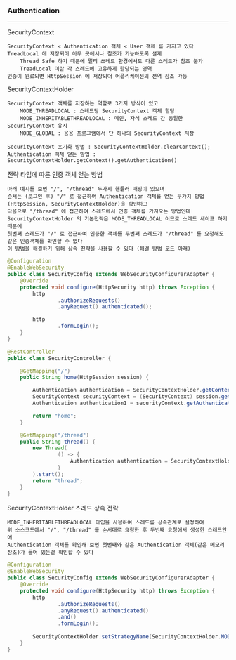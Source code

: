 ### Authentication

---

SecurityContext

    SecurityContext < Authentication 객체 < User 객체 를 가지고 있다
    TreadLocal 에 저장되어 아무 곳에서나 참조가 가능하도록 설계
        Thread Safe 하기 때문에 멀티 쓰레드 환경에서도 다른 스레드가 참조 불가
        TreadLocal 이란 각 스레드에 고유하게 할당되는 영역
    인증이 완료되면 HttpSession 에 저장되어 어플리케이션의 전역 참조 가능

SecurityContextHolder

    SecurityContext 객체를 저장하는 역할로 3가지 방식이 있고
        MODE_THREADLOCAL : 스레드당 SecurityContext 객체 할당
        MODE_INHERITABLETHREADLOCAL : 메인, 자식 스레드 간 동일한 SecuriryContext 유지
        MODE_GLOBAL : 응용 프로그램에서 단 하나의 SecurityContext 저장
    
    SecurityContext 초기화 방법 : SecurityContextHolder.clearContext();
    Authentication 객체 얻는 방법 : SecurityContextHolder.getContext().getAuthentication()

전략 타입에 따른 인증 객체 얻는 방법

    아래 예시를 보면 "/", "/thread" 두가지 핸들러 매핑이 있으며
    순서는 (로그인 후) "/" 로 접근하여 Authentication 객체를 얻는 두가지 방법(HttpSession, SecurityContextHolder)을 확인하고 
    다음으로 "/thread" 에 접근하여 스레드에서 인증 객체를 가져오는 방법인데
    SecurityContextHolder 의 기본전략은 MODE_THREADLOCAL 이므로 스레드 세이프 하기 때문에
    첫번째 스레드가 "/" 로 접근하여 인증한 객체를 두번째 스레드가 "/thread" 를 요청해도 같은 인증객체를 확인할 수 없다
    이 방법을 해결하기 위해 상속 전략을 사용할 수 있다 (해결 방법 코드 아래)

```java
@Configuration
@EnableWebSecurity
public class SecurityConfig extends WebSecurityConfigurerAdapter {
    @Override
    protected void configure(HttpSecurity http) throws Exception {
        http
                .authorizeRequests()
                .anyRequest().authenticated();

        http
                .formLogin();
    }
}

@RestController
public class SecurityController {

    @GetMapping("/")
    public String home(HttpSession session) {

        Authentication authentication = SecurityContextHolder.getContext().getAuthentication();
        SecurityContext securityContext = (SecurityContext) session.getAttribute(HttpSessionSecurityContextRepository.SPRING_SECURITY_CONTEXT_KEY);
        Authentication authentication1 = securityContext.getAuthentication();

        return "home";
    }

    @GetMapping("/thread")
    public String thread() {
        new Thread(
                () -> {
                    Authentication authentication = SecurityContextHolder.getContext().getAuthentication();
                }
        ).start();
        return "thread";
    }
}
```

SecurityContextHolder 스레드 상속 전략

    MODE_INHERITABLETHREADLOCAL 타입을 사용하여 스레드를 상속관계로 설정하여
    위 소스코드에서 "/", "/thread" 를 순서대로 요청한 후 두번째 요청에서 생성한 스레드안에
    Authentication 객체를 확인해 보면 첫번째와 같은 Authentication 객체(같은 메모리 참조)가 들어 있는걸 확인할 수 있다

```java
@Configuration
@EnableWebSecurity
public class SecurityConfig extends WebSecurityConfigurerAdapter {
    @Override
    protected void configure(HttpSecurity http) throws Exception {
        http
                .authorizeRequests()
                .anyRequest().authenticated()
                .and()
                .formLogin();
        
        SecurityContextHolder.setStrategyName(SecurityContextHolder.MODE_INHERITABLETHREADLOCAL);
    }
}
```
